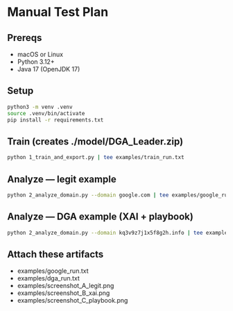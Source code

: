 # Manual Test Plan

## Prereqs
- macOS or Linux
- Python 3.12+
- Java 17 (OpenJDK 17)

## Setup
```bash
python3 -m venv .venv
source .venv/bin/activate
pip install -r requirements.txt
```

## Train (creates ./model/DGA_Leader.zip)
```bash
python 1_train_and_export.py | tee examples/train_run.txt
```

## Analyze — legit example
```bash
python 2_analyze_domain.py --domain google.com | tee examples/google_run.txt
```

## Analyze — DGA example (XAI + playbook)
```bash
python 2_analyze_domain.py --domain kq3v9z7j1x5f8g2h.info | tee examples/dga_run.txt
```

## Attach these artifacts
- examples/google_run.txt
- examples/dga_run.txt
- examples/screenshot_A_legit.png
- examples/screenshot_B_xai.png
- examples/screenshot_C_playbook.png
